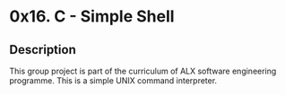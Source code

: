 # 0x16. C - Simple Shell

## Description
This group project is part of the curriculum of ALX software engineering programme.
This is a simple UNIX command interpreter.